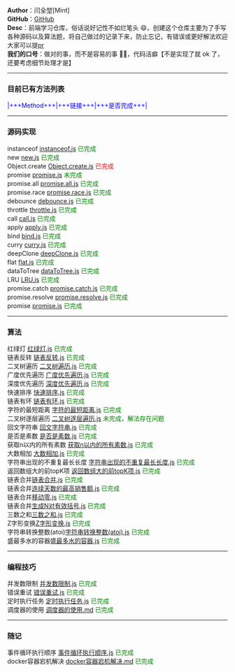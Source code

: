 **Author**：闫全堃[Mint]  
**GitHub**：[GitHub](https://github.com/yanquankun/learn)  
**Desc**：前端学习仓库，俗话说好记性不如烂笔头 😄，创建这个仓库主要为了手写各种源码以及算法题，将自己做过的记录下来，防止忘记，有错误或更好解法欢迎大家可以提[pr](https://github.com/yanquankun/learn/pulls)  
**我们的口号**：做对的事，而不是容易的事 ✌🏻，代码洁癖【不是实现了就 ok 了，还要考虑细节处理才是】  

---

### 目前已有方法列表
<font color=Blue>|+++Method+++|+++链接+++|+++是否完成+++|</font>  

***

### 源码实现  
instanceof [instanceof.js](./源码实现/instanceof.js) <font color=green>已完成</font>  
new [new.js](./源码实现/new.js) <font color=green>已完成</font>  
Object.create [Object.create.js](./源码实现/Object.create.js) <font color=red>已完成</font>  
promise [promise.js](./源码实现/promise.js) <font color=green>未完成</font>  
promise.all [promise.all.js](./源码实现/promise.all.js) <font color=green>已完成</font>  
promise.race [promise.race.js](./源码实现/promise.race.js) <font color=green>已完成</font>  
debounce [debounce.js](./源码实现/debounce.js) <font color=green>已完成</font>  
throttle [throttle.js](./源码实现/throttle.js) <font color=green>已完成</font>  
call [call.js](./源码实现/call.js) <font color=green>已完成</font>  
apply [apply.js](./源码实现/apply.js) <font color=green>已完成</font>  
bind [bind.js](./源码实现/bind.js) <font color=green>已完成</font>  
curry [curry.js](./源码实现/curry.js) <font color=green>已完成</font>  
deepClone [deepClone.js](./源码实现/deepClone.js) <font color=green>已完成</font>  
flat [flat.js](./源码实现/flat.js) <font color=green>已完成</font>  
dataToTree [dataToTree.js](./源码实现/dataToTree.js) <font color=green>已完成</font>  
LRU [LRU.js](./源码实现/LRU.js) <font color=green>已完成</font>  
promise.catch [promise.catch.js](./源码实现/promise.catch.js) <font color=green>已完成</font>  
promise.resolve [promise.resolve.js](./源码实现/promise.resolve.js) <font color=green>已完成</font>  
promise [promise.js](./源码实现/promise.js) <font color=green>已完成</font>  

***

### 算法  
红绿灯 [红绿灯.js](./算法/红绿灯.js) <font color=green>已完成</font>  
链表反转 [链表反转.js](./算法/链表反转.js) <font color=green>已完成</font>  
二叉树遍历 [二叉树遍历.js](./算法/二叉树遍历.js) <font color=green>已完成</font>  
广度优先遍历 [广度优先遍历.js](./算法/广度优先遍历.js) <font color=green>已完成</font>  
深度优先遍历 [深度优先遍历.js](./算法/深度优先遍历.js) <font color=green>已完成</font>  
快速排序 [快速排序.js](./算法/快速排序.js) <font color=green>已完成</font>  
链表有环 [链表有环.js](./算法/链表有环.js) <font color=green>已完成</font>  
字符的最短距离 [字符的最短距离.js](./算法/字符的最短距离.js) <font color=green>已完成</font>  
二叉树逐层遍历 [二叉树逐层遍历.js](./算法/二叉树逐层遍历.js) <font color=green>未完成，解法存在问题</font>  
回文字符串 [回文字符串.js](./算法/回文字符串.js) <font color=green>已完成</font>  
是否是素数 [是否是素数.js](./算法/是否是素数.js) <font color=green>已完成</font>  
获取n以内的所有素数 [获取n以内的所有素数.js](./算法/获取n以内的所有素数.js) <font color=green>已完成</font>  
大数相加 [大数相加.js](./算法/大数相加.js) <font color=green>已完成</font>  
字符串出现的不重复最长长度 [字符串出现的不重复最长长度.js](./算法/字符串出现的不重复最长长度.js) <font color=green>已完成</font>  
返回数组大的前topK项 [返回数组大的前topK项.js](./算法/返回数组大的前topK项.js) <font color=green>已完成</font>  
链表合并[链表合并.js](./算法/链表合并.js) <font color=green>已完成</font>  
链表合并[连续天数的最高销售额.js](./算法/连续天数的最高销售额.js) <font color=green>已完成</font>  
链表合并[移动零.js](./算法/移动零.js) <font color=green>已完成</font>  
链表合并[生成N对有效括号.js](./算法/生成N对有效括号.js) <font color=green>已完成</font>  
三数之和[三数之和.js](./算法/三数之和.js) <font color=green>已完成</font>  
Z字形变换[Z字形变换.js](./算法/Z字形变换.js) <font color=green>已完成</font>  
字符串转换整数(atoi)[字符串转换整数(atoi).js](./算法/字符串转换整数(atoi).js) <font color=green>已完成</font>  
盛最多水的容器[盛最多水的容器.js](./算法/盛最多水的容器.js) <font color=green>已完成</font>  

*** 

### 编程技巧  
并发数限制 [并发数限制.js](./编程技巧/并发数限制.js) <font color=green>已完成</font>  
错误重试 [错误重试.js](./编程技巧/错误重试.js) <font color=green>已完成</font>  
定时执行任务 [定时执行任务.js](./编程技巧/定时执行任务.js) <font color=green>已完成</font>  
调度器的使用 [调度器的使用.md](./编程技巧/调度器的使用.md) <font color=green>已完成</font>  

*** 

### 随记
事件循环执行顺序 [事件循环执行顺序.js](./随记/事件循环执行顺序.js) <font color=green>已完成</font>  
docker容器宕机解决 [docker容器宕机解决.md](./随记/docker容器宕机解决.md) <font color=green>已完成</font>   
 